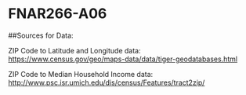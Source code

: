 # FNAR266-A06

##Sources for Data:

ZIP Code to Latitude and Longitude data:
https://www.census.gov/geo/maps-data/data/tiger-geodatabases.html

ZIP Code to Median Household Income data:
http://www.psc.isr.umich.edu/dis/census/Features/tract2zip/